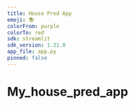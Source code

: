 ```yaml
---
title: House Pred App
emoji: 📚
colorFrom: purple
colorTo: red
sdk: streamlit
sdk_version: 1.21.0
app_file: app.py
pinned: false
---
```



# My_house_pred_app
